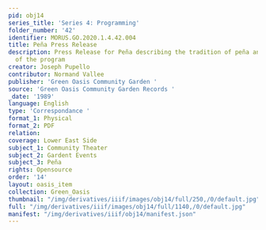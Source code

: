 ```yaml
---
pid: obj14
series_title: 'Series 4: Programming'
folder_number: '42'
identifier: MORUS.GO.2020.1.4.42.004
title: Peña Press Release
description: Press Release for Peña describing the tradition of peña and elements
  of the program
creator: Joseph Pupello
contributor: Normand Vallee
publisher: 'Green Oasis Community Garden '
source: 'Green Oasis Community Garden Records '
_date: '1989'
language: English
type: 'Correspondance '
format_1: Physical
format_2: PDF
relation:
coverage: Lower East Side
subject_1: Community Theater
subject_2: Gardent Events
subject_3: Peña
rights: Opensource
order: '14'
layout: oasis_item
collection: Green_Oasis
thumbnail: "/img/derivatives/iiif/images/obj14/full/250,/0/default.jpg"
full: "/img/derivatives/iiif/images/obj14/full/1140,/0/default.jpg"
manifest: "/img/derivatives/iiif/obj14/manifest.json"
---
```

